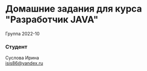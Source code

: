 # Домашние задания для курса "Разработчик JAVA"

Группа 2022-10

### Студент 
Суслова Ирина<br>
isis86@yandex.ru<br>
